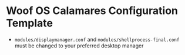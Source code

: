 # Woof OS Calamares Configuration Template

- `modules/displaymanager.conf` and `modules/shellprocess-final.conf` must be changed to your preferred desktop manager
